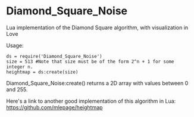 Diamond_Square_Noise
====================

Lua implementation of the Diamond Square algorithm, with visualization in Love

Usage: 

    ds = require('Diamond_Square_Noise')
    size = 513 #Note that size must be of the form 2^n + 1 for some integer n.
    heightmap = ds:create(size)


Diamond_Square_Noise:create() returns a 2D array with values between 0 and 255. 

Here's a link to another good implementation of this algorithm in Lua:
https://github.com/mlepage/heightmap
